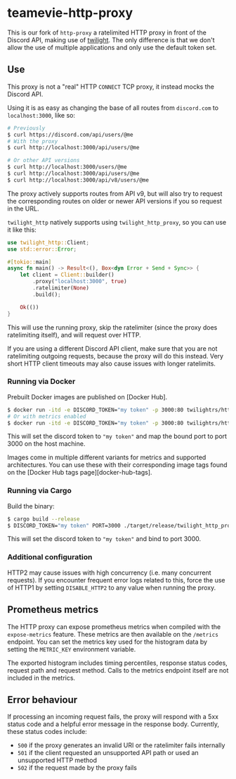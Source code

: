 # teamevie-http-proxy

This is our fork of `http-proxy` a ratelimited HTTP proxy in front of the Discord API, making use
of [twilight]. The only difference is that we don't allow the use of multiple applications and only use the default token set.

## Use

This proxy is not a "real" HTTP `CONNECT` TCP proxy, it instead mocks the
Discord API.

Using it is as easy as changing the base of all routes from `discord.com` to
`localhost:3000`, like so:

```bash
# Previously
$ curl https://discord.com/api/users/@me
# With the proxy
$ curl http://localhost:3000/api/users/@me

# Or other API versions
$ curl http://localhost:3000/users/@me
$ curl http://localhost:3000/api/users/@me
$ curl http://localhost:3000/api/v8/users/@me
```

The proxy actively supports routes from API v9, but will also try to request
the corresponding routes on older or newer API versions if you so request in
the URL.

`twilight_http` natively supports using `twilight_http_proxy`, so you can use
it like this:

```rust
use twilight_http::Client;
use std::error::Error;

#[tokio::main]
async fn main() -> Result<(), Box<dyn Error + Send + Sync>> {
    let client = Client::builder()
        .proxy("localhost:3000", true)
        .ratelimiter(None)
        .build();

    Ok(())
}
```

This will use the running proxy, skip the ratelimiter (since the proxy does
ratelimiting itself), and will request over HTTP.

If you are using a different Discord API client, make sure that you are not
ratelimiting outgoing requests, because the proxy will do this instead. Very
short HTTP client timeouts may also cause issues with longer ratelimits.

### Running via Docker

Prebuilt Docker images are published on [Docker Hub].

```sh
$ docker run -itd -e DISCORD_TOKEN="my token" -p 3000:80 twilightrs/http-proxy
# Or with metrics enabled
$ docker run -itd -e DISCORD_TOKEN="my token" -p 3000:80 twilightrs/http-proxy:metrics
```

This will set the discord token to `"my token"` and map the bound port to port
3000 on the host machine.

Images come in multiple different variants for metrics and supported
architectures. You can use these with their corresponding image tags found on
the [Docker Hub tags page][docker-hub-tags].

### Running via Cargo

Build the binary:

```sh
$ cargo build --release
$ DISCORD_TOKEN="my token" PORT=3000 ./target/release/twilight_http_proxy
```

This will set the discord token to `"my token"` and bind to port 3000.

### Additional configuration

HTTP2 may cause issues with high concurrency (i.e. many concurrent requests).
If you encounter frequent error logs related to this, force the use of HTTP1 by
setting `DISABLE_HTTP2` to any value when running the proxy.

## Prometheus metrics

The HTTP proxy can expose prometheus metrics when compiled with the
`expose-metrics` feature. These metrics are then available on the `/metrics`
endpoint.
You can set the metrics key used for the histogram data by setting the
`METRIC_KEY` environment variable.

The exported histogram includes timing percentiles, response status codes,
request path and request method. Calls to the metrics endpoint itself are not
included in the metrics.

## Error behaviour

If processing an incoming request fails, the proxy will respond with a 5xx
status code and a helpful error message in the response body. Currently, these
status codes include:

- `500` if the proxy generates an invalid URI or the ratelimiter fails
  internally
- `501` if the client requested an unsupported API path or used an unsupported
  HTTP method
- `502` if the request made by the proxy fails

[twilight]: https://github.com/twilight-rs/twilight
